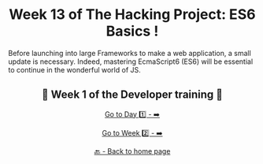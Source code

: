 <h1 align="center">Week 13 of The Hacking Project: ES6 Basics !</h1>

Before launching into large Frameworks to make a web application, a small update is necessary. Indeed, mastering EcmaScript6 (ES6) will be essential to continue in the wonderful world of JS.

<h2 align="center">🎉 Week 1 of the Developer training 🎉</h2>

<div align="center">

  [Go to Day 1️⃣ - ➡️](https://github.com/BenjaminCharmes/THP_Developer/tree/main/Week_1/Day_1)

</div>

<div align="center">
  
  [Go to Week 2️⃣ - ➡️](https://github.com/BenjaminCharmes/THP_Developer/tree/main/Week_2)

</div>

<div align="center">

  [🔙 - Back to home page](https://github.com/BenjaminCharmes/THP_Developer)

</div>
